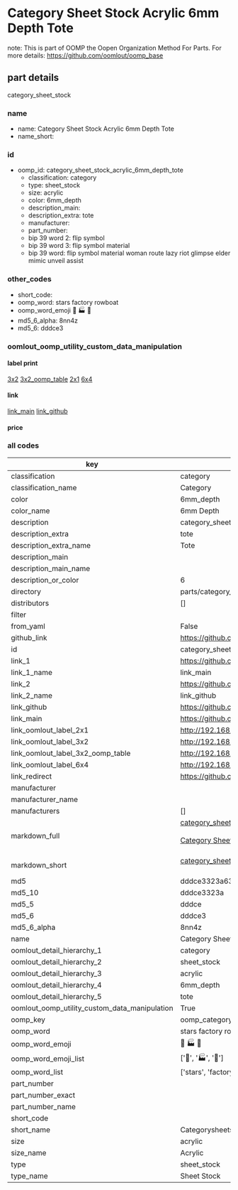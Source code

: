 # Category Sheet Stock Acrylic 6mm Depth Tote  

note: This is part of OOMP the Oopen Organization Method For Parts. For more details: https://github.com/oomlout/oomp_base

##  part details
  



category_sheet_stock



### name
* name: Category Sheet Stock Acrylic 6mm Depth Tote
* name_short: 
### id
* oomp_id: category_sheet_stock_acrylic_6mm_depth_tote
  * classification: category
  * type: sheet_stock
  * size: acrylic
  * color: 6mm_depth
  * description_main: 
  * description_extra: tote
  * manufacturer: 
  * part_number: 
  * bip 39 word 2: flip symbol
  * bip 39 word 3: flip symbol material
  * bip 39 word: flip symbol material woman route lazy riot glimpse elder mimic unveil assist

### other_codes
* short_code: 
* oomp_word: stars factory rowboat
* oomp_word_emoji :stars: :factory: :rowboat:
* md5_6_alpha: 8nn4z
* md5_6: dddce3






### oomlout_oomp_utility_custom_data_manipulation
#### label print
[3x2](http://192.168.1.245:1112/?label=oomp%208nn4z)
[3x2_oomp_table](http://192.168.1.108:1112/?label=oomp%208nn4z)
[2x1](http://192.168.1.242:1112/?label=oomp%208nn4z)
[6x4](http://192.168.1.55:1112/?label=oomp%208nn4z)    

#### link

[link_main](https://github.com/oomlout/oomlout_oomp_version_1_messy/tree/main/parts/category_sheet_stock_acrylic_6mm_depth_tote) [link_github](https://github.com/oomlout/oomlout_oomp_version_1_messy/tree/main/parts/category_sheet_stock_acrylic_6mm_depth_tote)                             

#### price







### all codes 
| key | value |  
| --- | --- |  
| classification | category |  
| classification_name | Category |  
| color | 6mm_depth |  
| color_name | 6mm Depth |  
| description | category_sheet_stock |  
| description_extra | tote |  
| description_extra_name | Tote |  
| description_main |  |  
| description_main_name |  |  
| description_or_color | 6  |  
| directory | parts/category_sheet_stock_acrylic_6mm_depth_tote |  
| distributors | [] |  
| filter |  |  
| from_yaml | False |  
| github_link | https://github.com/oomlout/oomlout_oomp_part_src/tree/main/parts/category_sheet_stock_acrylic_6mm_depth_tote |  
| id | category_sheet_stock_acrylic_6mm_depth_tote |  
| link_1 | https://github.com/oomlout/oomlout_oomp_version_1_messy/tree/main/parts/category_sheet_stock_acrylic_6mm_depth_tote |  
| link_1_name | link_main |  
| link_2 | https://github.com/oomlout/oomlout_oomp_version_1_messy/tree/main/parts/category_sheet_stock_acrylic_6mm_depth_tote |  
| link_2_name | link_github |  
| link_github | https://github.com/oomlout/oomlout_oomp_version_1_messy/tree/main/parts/category_sheet_stock_acrylic_6mm_depth_tote |  
| link_main | https://github.com/oomlout/oomlout_oomp_version_1_messy/tree/main/parts/category_sheet_stock_acrylic_6mm_depth_tote |  
| link_oomlout_label_2x1 | http://192.168.1.242:1112/?label=oomp%208nn4z |  
| link_oomlout_label_3x2 | http://192.168.1.245:1112/?label=oomp%208nn4z |  
| link_oomlout_label_3x2_oomp_table | http://192.168.1.108:1112/?label=oomp%208nn4z |  
| link_oomlout_label_6x4 | http://192.168.1.55:1112/?label=oomp%208nn4z |  
| link_redirect | https://github.com/oomlout/oomlout_oomp_version_1_messy/tree/main/parts/category_sheet_stock_acrylic_6mm_depth_tote |  
| manufacturer |  |  
| manufacturer_name |  |  
| manufacturers | [] |  
| markdown_full | [category_sheet_stock_acrylic_6mm_depth_tote](none)<br>[](none)<br>[Category Sheet Stock Acrylic 6Mm Depth Tote](none)<br><br> |  
| markdown_short | [category_sheet_stock_acrylic_6mm_depth_tote](none)<br><br> |  
| md5 | dddce3323a633745f9de4fcf11f71ac8 |  
| md5_10 | dddce3323a |  
| md5_5 | dddce |  
| md5_6 | dddce3 |  
| md5_6_alpha | 8nn4z |  
| name | Category Sheet Stock Acrylic 6mm Depth Tote |  
| oomlout_detail_hierarchy_1 | category |  
| oomlout_detail_hierarchy_2 | sheet_stock |  
| oomlout_detail_hierarchy_3 | acrylic |  
| oomlout_detail_hierarchy_4 | 6mm_depth |  
| oomlout_detail_hierarchy_5 | tote |  
| oomlout_oomp_utility_custom_data_manipulation | True |  
| oomp_key | oomp_category_sheet_stock_acrylic_6mm_depth_tote |  
| oomp_word | stars factory rowboat |  
| oomp_word_emoji | :stars: :factory: :rowboat: |  
| oomp_word_emoji_list | [':stars:', ':factory:', ':rowboat:'] |  
| oomp_word_list | ['stars', 'factory', 'rowboat'] |  
| part_number |  |  
| part_number_exact |  |  
| part_number_name |  |  
| short_code |  |  
| short_name | Categorysheetstock |  
| size | acrylic |  
| size_name | Acrylic |  
| type | sheet_stock |  
| type_name | Sheet Stock |  

